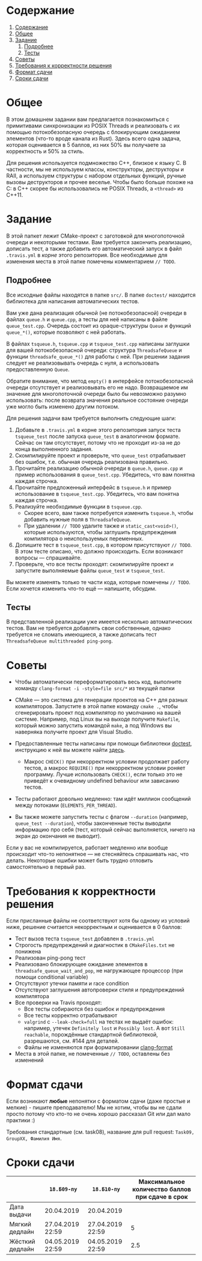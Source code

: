 # Содержание
1. [Содержание](#содержание)
1. [Общее](#общее)
1. [Задание](#задание)
    1. [Подробнее](#подробнее)
    1. [Тесты](#тесты)
1. [Советы](#советы)
1. [Требования к корректности решения](#требования-к-корректности-решения)
1. [Формат сдачи](#формат-сдачи)
1. [Сроки сдачи](#сроки-сдачи)

# Общее

В этом домашнем задании вам предлагается познакомиться с примитивами синхронизации из POSIX Threads
и реализовать с их помощью потокобезопасную очередь с блокирующим ожиданием элементов (что-то вроде канала из Rust).
Здесь всего одна задача, которая оценивается в 5 баллов, из них 50% вы получаете за корректность и 50% за стиль.

Для решения используется подмножество C++, близкое к языку C.
В частности, мы не используем классы, конструкторы, деструкторы и RAII, а используем структуры
с набором отдельных функций, ручные вызовы деструкторов и прочее веселье.
Чтобы было больше похоже на C: в C++ скорее бы использовались не POSIX Threads,
а `<thread>` из C++11.

# Задание

В этой папкет лежит CMake-проект с заготовкой для многопоточной очереди и некоторыми тестами.
Вам требуется закончить реализацию, дописать тест, а также добавить его автоматический запуск в
файл `.travis.yml` в _корне_ этого репозитория.
Все необходимые для изменения места в этой папке помечены комментарием `// TODO`.

## Подробнее

Все исходные файлы находятся в папке `src/`.
В папке `doctest/` находится библиотека для написания автоматических тестов.

Вам уже дана реализация обычной (не потокобезопасной) очереди в файлах `queue.h` и `queue.cpp`,
а тесты для неё написаны в файле `queue_test.cpp`.
Очередь состоит из opaque-структуры `Queue` и функций `queue_*()`, которые позволяют с ней работать.

В файлах `tsqueue.h`, `tsqueue.cpp` и `tsqueue_test.cpp` написаны заглушки для вашей
потокобезопасной очереди: структура `ThreadsafeQueue` и функции `threadsafe_queue_*()` для работы с ней.
При решении задания следует не реализовывать очередь с нуля, а использовать предоставленную `Queue`.

Обратите внимание, что метод `empty()` в интерфейсе потокобезопасной очереди отсутствует и реализовывать его не надо.
Возвращаемое им значение для многопоточной очереди было бы невозможно разумно использовать:
после возврата значения реальное состояние очереди уже могло быть изменено другим потоком.

Для решения задачи вам требуется выполнить следующие шаги:
1. Добавьте в `.travis.yml` в корне этого репозитория запуск теста `tsqueue_test` после запуска `queue_test` в аналогичном формате.
   Сейчас он там отсутствует, потому что не проходит из-за не до конца выполненного задания.
2. Скомпилируйте проект и проверьте, что `queue_test` отрабатывает без ошибок, т.е. обычная очередь реализована правильно.
3. Прочитайте реализацию обычной очереди в `queue.h`, `queue.cpp` и пример использования в `queue_test.cpp`.
   Убедитесь, что вам понятна каждая строчка.
4. Прочитайте предложенный интерфейс в `tsqueue.h` и пример использование в `tsqueue_test.cpp`.
   Убедитесь, что вам понятна каждая строчка.
5. Реализуйте необходимые функции в `tsqueue.cpp`.
   * Скорее всего, вам также потребуется изменить `tsqueue.h`, чтобы добавить нужные поля в `ThreadsafeQueue`.
   * При удалении `// TODO` удалите также и `static_cast<void>()`, которые используются, чтобы заглушить предупреждения компилятора о неиспользуемых переменных.
6. Допишите тест в `tsqueue_test.cpp`, в котором присутствуют `// TODO`.
   В этом тесте описано, что должно происходить.
   Если возникают вопросы — спрашивайте.
7. Проверьте, что все тесты проходят: скомпилируйте проект и запустите выполняемые файлы `queue_test` и `tsqueue_test`.

Вы можете изменять только те части кода, которые помечены `// TODO`.
Если хочется изменить что-то ещё — напишите, обсудим.

## Тесты

В представленной реализации уже имеется несколько автоматических тестов.
Вам не требуется добавлять свои собственные, однако требуется не сломать имеющиеся,
а также дописать тест `ThreadsafeQueue multithreaded ping-pong`.

# Советы
* Чтобы автоматически переформатировать весь код, выполните команду `clang-format -i -style=file src/*` из текущей папки
* CMake — это система для генерации проектов на C++ для разных компиляторов.
  Запустите в этой папке команду `cmake .`, чтобы сгенерировать проект под
  компилятор по умолчанию на вашей системе.
  Например, под Linux вы на выходе получите `Makefile`, который можно запустить командой `make`,
  а под Windows вы наверняка получите проект для Visual Studio.
* Предоставленные тесты написаны при помощи библиотеки [doctest](https://github.com/onqtam/doctest),
  инструкцию к ней вы можете найти [здесь](https://github.com/onqtam/doctest/blob/master/doc/markdown/tutorial.md).
  * Макрос `CHECK()` при некорректном условии продолжает работу тестов, а макрос `REQUIRE()` при некорректном условии роняет программу.
    Лучше использовать `CHECK()`, если только это не приведёт к очевидному undefined behaviour или зависанию тестов.

* Тесты работают довольно медленно: там идёт миллион сообщений между потоками (`ELEMENTS_PER_THREAD`).
* Вы также можете запустить тесты с флагом `--duration` (например, `queue_test --duration`), чтобы
  законченные тесты выводили информацию про себя (тест, который сейчас выполняется, ничего на экран
  до окончания не выводит).

Если у вас не компилируется, работает медленно или вообще происходит что-то непонятное — не стесняйтесь спрашивать нас, что делать.
Некоторые ошибки может быть трудно отловить самостоятельно в первый раз.

# Требования к корректности решения

Если присланные файлы не соответствуют хотя бы одному из условий ниже, решение считается некорректным и оценивается в 0 баллов:

* Тест вызов теста `tsqueue_test` добавлен в `.travis.yml`
* Строгость предупреждений и диагностик в `CMakeFiles.txt` не понижена
* Реализован ping-pong тест
* Реализовано блокирующее ожидание элементов в `threadsafe_queue_wait_and_pop`, не нагружающее процессор
  (при помощи conditional variable)
* Отсутствуют утечки памяти и race condition                                                                           	
* Отсутствуют заглушения автопроверки стиля и предупреждений компилятора
* Все проверки на Travis проходят:
  * Все тесты собираются без ошибок и предупреждения
  * Все тесты корректно отрабатывают
  * `valgrind` с `--leak-check=full` на тестах не выдаёт ошибок: например, утечек `Definitely lost` и `Possibly lost`.
     А вот `Still reachable`, порождённые стандартной библиотекой, разрешаются, см. #144 для деталей.
  * Файлы не изменяются при форматировании [clang-format](https://clang.llvm.org/docs/ClangFormat.html)
* Места в этой папке, не помеченные `// TODO`, оставлены без изменений

# Формат сдачи
Если возникают **любые** непонятки с форматом сдачи (даже простые и мелкие) - пишите преподавателю!
Мы не хотим, чтобы вы не сдали просто потому что кто-то не очень хорошо рассказал Git или дал мало практики :)

Требования стандартные (см. task08), название для pull request: `Task09, GroupXX, Фамилия Имя`.

# Сроки сдачи
|   | `18.Б09-пу` | `18.Б10-пу` |Максимальное количество баллов при сдаче в срок
|---|---|---|---|
|Дата выдачи|20.04.2019|20.04.2019||
|Мягкий дедлайн|27.04.2019 22:59|27.04.2019 22:59|5|
|Жёсткий дедлайн|04.05.2019 22:59|04.05.2019 22:59|2.5|
